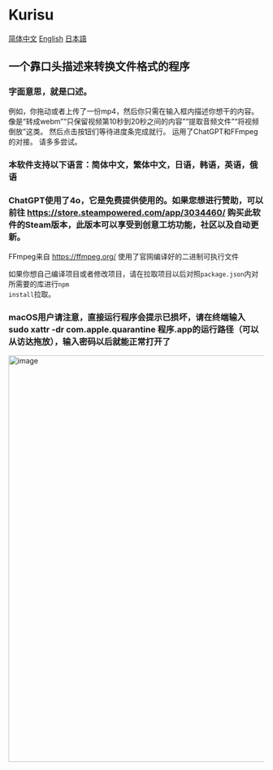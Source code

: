 # Kurisu
[简体中文](https://github.com/MCDFsteve/Kurisu/blob/main/README_zhCN.md)  [English](https://github.com/MCDFsteve/Kurisu/blob/main/README.md)   [日本語](https://github.com/MCDFsteve/Kurisu/blob/main/README_jp.md)
## 一个靠口头描述来转换文件格式的程序
### 字面意思，就是口述。
例如，你拖动或者上传了一份mp4，然后你只需在输入框内描述你想干的内容。
像是“转成webm”“只保留视频第10秒到20秒之间的内容”“提取音频文件”“将视频倒放”这类。
然后点击按钮们等待进度条完成就行。
运用了ChatGPT和FFmpeg的对接。
请多多尝试。

### 本软件支持以下语言：简体中文，繁体中文，日语，韩语，英语，俄语
### ChatGPT使用了4o，它是免费提供使用的。如果您想进行赞助，可以前往 https://store.steampowered.com/app/3034460/ 购买此软件的Steam版本，此版本可以享受到创意工坊功能，社区以及自动更新。

FFmpeg来自 https://ffmpeg.org/ 使用了官网编译好的二进制可执行文件

如果你想自己编译项目或者修改项目，请在拉取项目以后对照<code>package.json</code>内对所需要的库进行<code>npm install</code>拉取。

### macOS用户请注意，直接运行程序会提示已损坏，请在终端输入sudo xattr -dr com.apple.quarantine 程序.app的运行路径（可以从访达拖放），输入密码以后就能正常打开了
<img width="800" alt="image" src="https://github.com/user-attachments/assets/fb546e19-c892-4d08-b4b3-242289441abe">
